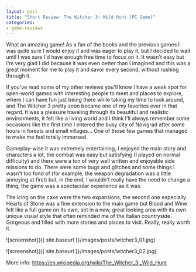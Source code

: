 ```yaml
---
layout: post
title: "Short Review: The Witcher 3: Wild Hunt (PC Game)"
categories:
- game-reviews
---
```


<p>
What an amazing game! As a fan of the books and the previous games I was quite sure I would enjoy it and was eager to play it, but I decided to wait until I was sure I'd have enough free time to focus on it. It wasn't easy but I'm very glad I did because it was even better than I imagined and this was a great moment for me to play it and savor every second, without rushing through it.
</p>
<p>
If you've read some of my other reviews you'll know I have a weak spot for open-world games with interesting people to meet and places to explore, where I can have fun just being there while taking my time to look around, and The Witcher 3 pretty soon became one of my favorites ever in that regard. It was a pleasure traveling through its beautiful and realistic environments, it felt like a living world and I think I'll always remember some occasions like the first time I entered the busy city of Novigrad after some hours in forests and small villages... One of those few games that managed to make me feel totally immersed.
</p>
<p>
Gameplay-wise it was extremely entertaining, I enjoyed the main story and characters a lot, the combat was easy but satisfying (I played on normal difficulty) and there were a ton of very well written and enjoyable side missions to do. There were some bugs and glitches and some things I wasn't too fond of (for example, the weapon degradation was a little annoying at first) but, in the end, I wouldn't really have the need to change a thing, the game was a spectacular experience as it was.
</p>
<p>
The icing on the cake were the two expansions, the second one especially. Hearts of Stone was a fine extension to the main game but Blood and Wine felt like a full game on its own, set in a new, great looking area with its own unique visual style that often reminded me of the Italian countryside. Gorgeous and filled with more stories and places to visit. Really, really worth it.
</p>




![screenshot]({{ site.baseurl }}/images/posts/witcher3_01.jpg)

![screenshot]({{ site.baseurl }}/images/posts/witcher3_02.jpg)


<p>More info: <a href="https://en.wikipedia.org/wiki/The_Witcher_3:_Wild_Hunt">https://en.wikipedia.org/wiki/The_Witcher_3:_Wild_Hunt</a></p>
